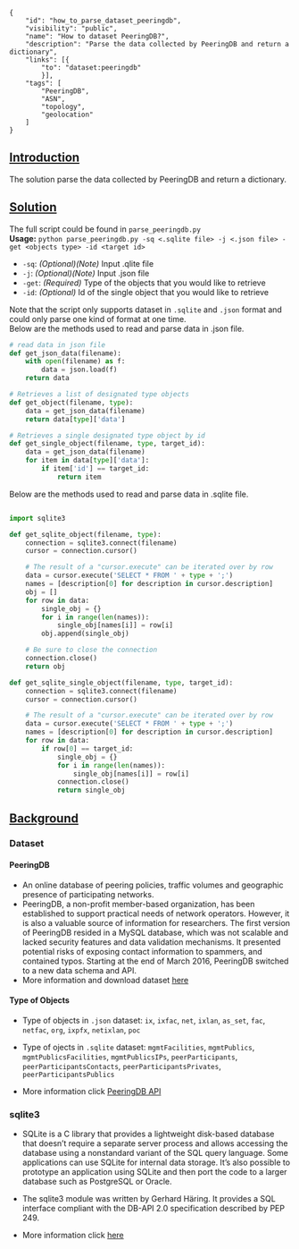 ~~~
{
    "id": "how_to_parse_dataset_peeringdb",
    "visibility": "public",
    "name": "How to dataset PeeringDB?",
    "description": "Parse the data collected by PeeringDB and return a dictionary",
    "links": [{
        "to": "dataset:peeringdb"
        }],
    "tags": [
        "PeeringDB",
        "ASN",
        "topology",
        "geolocation"
    ]
}
~~~
## **<ins> Introduction </ins>**
The solution parse the data collected by PeeringDB and return a dictionary.

## **<ins> Solution </ins>**

The full script could be found in `parse_peeringdb.py` \
**Usage:** `python parse_peeringdb.py -sq <.sqlite file> -j <.json file> -get <objects type> -id <target id>`
- `-sq`: *(Optional)(Note)* Input .qlite file 
- `-j`: *(Optional)(Note)* Input .json file 
- `-get`: *(Required)* Type of the objects that you would like to retrieve 
- `-id`: *(Optional)* Id of the single object that you would like to retrieve 

Note that the script only supports dataset in `.sqlite` and `.json` format and could only parse one kind of format at one time. \
Below are the methods used to read and parse data in .json file.   
~~~python 
# read data in json file
def get_json_data(filename):
    with open(filename) as f:
        data = json.load(f)
    return data

# Retrieves a list of designated type objects
def get_object(filename, type):
    data = get_json_data(filename)
    return data[type]['data']

# Retrieves a single designated type object by id
def get_single_object(filename, type, target_id):
    data = get_json_data(filename)
    for item in data[type]['data']:
        if item['id'] == target_id:
            return item

~~~
Below are the methods used to read and parse data in .sqlite file.   
~~~python 

import sqlite3

def get_sqlite_object(filename, type):
    connection = sqlite3.connect(filename)
    cursor = connection.cursor()

    # The result of a "cursor.execute" can be iterated over by row
    data = cursor.execute('SELECT * FROM ' + type + ';')
    names = [description[0] for description in cursor.description]
    obj = []
    for row in data:
        single_obj = {}
        for i in range(len(names)):
            single_obj[names[i]] = row[i]
        obj.append(single_obj)

    # Be sure to close the connection
    connection.close()
    return obj

def get_sqlite_single_object(filename, type, target_id):
    connection = sqlite3.connect(filename)
    cursor = connection.cursor()

    # The result of a "cursor.execute" can be iterated over by row
    data = cursor.execute('SELECT * FROM ' + type + ';')
    names = [description[0] for description in cursor.description]
    for row in data:
        if row[0] == target_id:
            single_obj = {}
            for i in range(len(names)):
                single_obj[names[i]] = row[i]
            connection.close()
            return single_obj
~~~

 
##  **<ins> Background </ins>**

### Dataset ###
#### PeeringDB
- An online database of peering policies, traffic volumes and geographic presence of participating networks. 
- PeeringDB, a non-profit member-based organization, has been established to support practical needs of network operators. However, it is also a valuable source of information for researchers. The first version of PeeringDB resided in a MySQL database, which was not scalable and lacked security features and data validation mechanisms. It presented potential risks of exposing contact information to spammers, and contained typos. Starting at the end of March 2016, PeeringDB switched to a new data schema and API.
- More information and download dataset [here](https://www.caida.org/data/peeringdb/)

#### Type of Objects
- Type of objects in `.json` dataset: `ix`, `ixfac`, `net`, `ixlan`, `as_set`, `fac`, `netfac`, `org`, `ixpfx`, `netixlan`, `poc`
- Type of ojects in `.sqlite` dataset: `mgmtFacilities`, `mgmtPublics`, `mgmtPublicsFacilities`, `mgmtPublicsIPs`, `peerParticipants`, `peerParticipantsContacts`, `peerParticipantsPrivates`, `peerParticipantsPublics`

- More information click [PeeringDB API](https://www.peeringdb.com/apidocs/)

### sqlite3
- SQLite is a C library that provides a lightweight disk-based database that doesn’t require a separate server process and allows accessing the database using a nonstandard variant of the SQL query language. Some applications can use SQLite for internal data storage. It’s also possible to prototype an application using SQLite and then port the code to a larger database such as PostgreSQL or Oracle.

- The sqlite3 module was written by Gerhard Häring. It provides a SQL interface compliant with the DB-API 2.0 specification described by PEP 249.

- More information click [here](https://docs.python.org/3/library/sqlite3.html)


